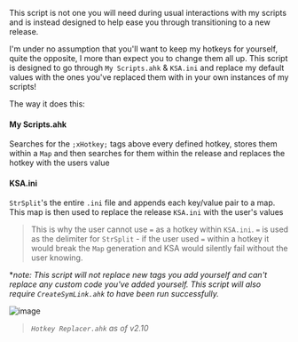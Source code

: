 This script is not one you will need during usual interactions with my scripts and is instead designed to help ease you through transitioning to a new release.

I'm under no assumption that you'll want to keep my hotkeys for yourself, quite the opposite, I more than expect you to change them all up. This script is designed to go through `My Scripts.ahk` & `KSA.ini` and replace my default values with the ones you've replaced them with in your own instances of my scripts!

The way it does this:
#### My Scripts.ahk
Searches for the `;xHotkey;` tags above every defined hotkey, stores them within a `Map` and then searches for them within the release and replaces the hotkey with the users value
#### KSA.ini
`StrSplit`'s the entire `.ini` file and appends each key/value pair to a map. This map is then used to replace the release `KSA.ini` with the user's values 
> This is why the user cannot use `=` as a hotkey within `KSA.ini`. `=` is used as the delimiter for `StrSplit` - if the user used `=` within a hotkey it would break the `Map` generation and KSA would silently fail without the user knowing.

**note: This script will not replace new tags you add yourself and can't replace any custom code you've added yourself. This script will also require `CreateSymLink.ahk` to have been run successfully.*


![image](https://user-images.githubusercontent.com/53557479/213868218-944ac1b6-3621-4beb-a468-dfdece97a50d.png)

> *`Hotkey Replacer.ahk` as of v2.10*